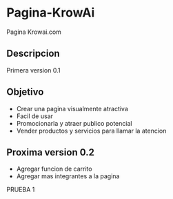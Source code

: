 # Pagina-KrowAi

Pagina Krowai.com


## Descripcion

Primera version 0.1

## Objetivo

* Crear una pagina visualmente atractiva
* Facil de usar
* Promocionarla y atraer publico potencial
* Vender productos y servicios para llamar la atencion



## Proxima version 0.2

* Agregar funcion de carrito
* Agregar mas integrantes a la pagina

PRUEBA 1



